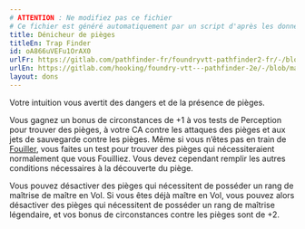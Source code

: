 ```yaml
---
# ATTENTION : Ne modifiez pas ce fichier
# Ce fichier est généré automatiquement par un script d'après les données du module Foundry VTT officiel et de sa traduction
title: Dénicheur de pièges
titleEn: Trap Finder
id: oA866uVEFu1OrAX0
urlFr: https://gitlab.com/pathfinder-fr/foundryvtt-pathfinder2-fr/-/blob/master/data/feats/oA866uVEFu1OrAX0.htm
urlEn: https://gitlab.com/hooking/foundry-vtt---pathfinder-2e/-/blob/master/packs/data/feats.db/trap-finder.json
layout: dons
---
```

Votre intuition vous avertit des dangers et de la présence de pièges.

Vous gagnez un bonus de circonstances de +1 à vos tests de Perception pour trouver des pièges, à votre CA contre les attaques des pièges et aux jets de sauvegarde contre les pièges. Même si vous n’êtes pas en train de [Fouiller](../actions/fouiller.html), vous faites un test pour trouver des pièges qui nécessiteraient normalement que vous Fouilliez. Vous devez cependant remplir les autres conditions nécessaires à la découverte du piège.

Vous pouvez désactiver des pièges qui nécessitent de posséder un rang de maîtrise de maître en Vol. Si vous êtes déjà maître en Vol, vous pouvez alors désactiver des pièges qui nécessitent de posséder un rang de maîtrise légendaire, et vos bonus de circonstances contre les pièges sont de +2.
